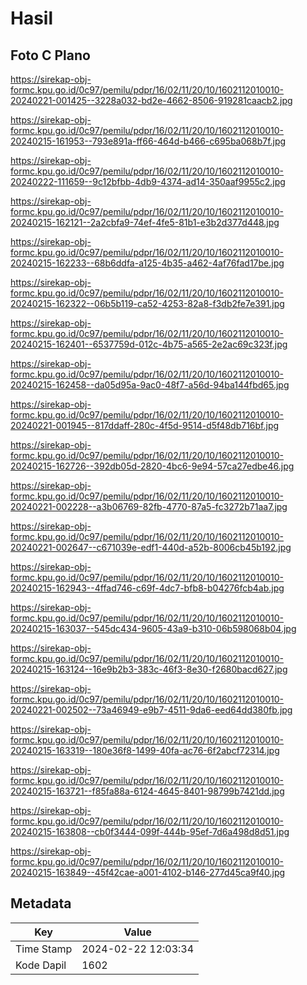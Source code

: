 # Hasil

## Foto C Plano

https://sirekap-obj-formc.kpu.go.id/0c97/pemilu/pdpr/16/02/11/20/10/1602112010010-20240221-001425--3228a032-bd2e-4662-8506-919281caacb2.jpg

https://sirekap-obj-formc.kpu.go.id/0c97/pemilu/pdpr/16/02/11/20/10/1602112010010-20240215-161953--793e891a-ff66-464d-b466-c695ba068b7f.jpg

https://sirekap-obj-formc.kpu.go.id/0c97/pemilu/pdpr/16/02/11/20/10/1602112010010-20240222-111659--9c12bfbb-4db9-4374-ad14-350aaf9955c2.jpg

https://sirekap-obj-formc.kpu.go.id/0c97/pemilu/pdpr/16/02/11/20/10/1602112010010-20240215-162121--2a2cbfa9-74ef-4fe5-81b1-e3b2d377d448.jpg

https://sirekap-obj-formc.kpu.go.id/0c97/pemilu/pdpr/16/02/11/20/10/1602112010010-20240215-162233--68b6ddfa-a125-4b35-a462-4af76fad17be.jpg

https://sirekap-obj-formc.kpu.go.id/0c97/pemilu/pdpr/16/02/11/20/10/1602112010010-20240215-162322--06b5b119-ca52-4253-82a8-f3db2fe7e391.jpg

https://sirekap-obj-formc.kpu.go.id/0c97/pemilu/pdpr/16/02/11/20/10/1602112010010-20240215-162401--6537759d-012c-4b75-a565-2e2ac69c323f.jpg

https://sirekap-obj-formc.kpu.go.id/0c97/pemilu/pdpr/16/02/11/20/10/1602112010010-20240215-162458--da05d95a-9ac0-48f7-a56d-94ba144fbd65.jpg

https://sirekap-obj-formc.kpu.go.id/0c97/pemilu/pdpr/16/02/11/20/10/1602112010010-20240221-001945--817ddaff-280c-4f5d-9514-d5f48db716bf.jpg

https://sirekap-obj-formc.kpu.go.id/0c97/pemilu/pdpr/16/02/11/20/10/1602112010010-20240215-162726--392db05d-2820-4bc6-9e94-57ca27edbe46.jpg

https://sirekap-obj-formc.kpu.go.id/0c97/pemilu/pdpr/16/02/11/20/10/1602112010010-20240221-002228--a3b06769-82fb-4770-87a5-fc3272b71aa7.jpg

https://sirekap-obj-formc.kpu.go.id/0c97/pemilu/pdpr/16/02/11/20/10/1602112010010-20240221-002647--c671039e-edf1-440d-a52b-8006cb45b192.jpg

https://sirekap-obj-formc.kpu.go.id/0c97/pemilu/pdpr/16/02/11/20/10/1602112010010-20240215-162943--4ffad746-c69f-4dc7-bfb8-b04276fcb4ab.jpg

https://sirekap-obj-formc.kpu.go.id/0c97/pemilu/pdpr/16/02/11/20/10/1602112010010-20240215-163037--545dc434-9605-43a9-b310-06b598068b04.jpg

https://sirekap-obj-formc.kpu.go.id/0c97/pemilu/pdpr/16/02/11/20/10/1602112010010-20240215-163124--16e9b2b3-383c-46f3-8e30-f2680bacd627.jpg

https://sirekap-obj-formc.kpu.go.id/0c97/pemilu/pdpr/16/02/11/20/10/1602112010010-20240221-002502--73a46949-e9b7-4511-9da6-eed64dd380fb.jpg

https://sirekap-obj-formc.kpu.go.id/0c97/pemilu/pdpr/16/02/11/20/10/1602112010010-20240215-163319--180e36f8-1499-40fa-ac76-6f2abcf72314.jpg

https://sirekap-obj-formc.kpu.go.id/0c97/pemilu/pdpr/16/02/11/20/10/1602112010010-20240215-163721--f85fa88a-6124-4645-8401-98799b7421dd.jpg

https://sirekap-obj-formc.kpu.go.id/0c97/pemilu/pdpr/16/02/11/20/10/1602112010010-20240215-163808--cb0f3444-099f-444b-95ef-7d6a498d8d51.jpg

https://sirekap-obj-formc.kpu.go.id/0c97/pemilu/pdpr/16/02/11/20/10/1602112010010-20240215-163849--45f42cae-a001-4102-b146-277d45ca9f40.jpg


## Metadata

| Key        | Value               |
| ---------- | ------------------- |
| Time Stamp | 2024-02-22 12:03:34 |
| Kode Dapil | 1602                |



